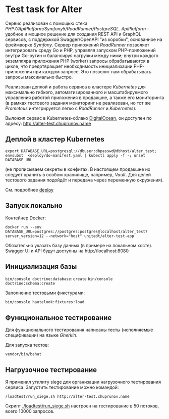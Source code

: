 # Test task for Alter

Сервис реализован с помощью стека *PHP7/ApiPlatform/Symfony5/RoadRunner/PostgreSQL*. *ApiPlatform* - удобное и 
мощное решение для создания REST API и GraphQL сервисов, с поддержкой Swagger/OpenAPI "из коробки", основанное
на фреймворке *Symfony*. Сервер приложений *RoadRunner* позволяет интегрировать среду Go и PHP, управляя запуском
PHP-приложений внутри Go-рутин и балансируя нагрузки между ними; внутри каждого экземпляра приложения PHP 
(worker) запросы обрабатываются в цикле, что предотвращает необходимость инициализации PHP-приложения при 
каждом запросе. Это позволит нам обрабатывать запросы максимально быстро.

Реализован деплой и работа сервиса в кластере *Kubernetes* для максимально гибкого, автоматизированного и масштабируемого
управления работой приложения в продакшне, а также его мониторинга (в рамках тестового задания мониторинг не реализован,
но тот же *Prometeus* интегрируется легко с *RoadRunner* и *Kubernetes*).

Выложил сервис в Kubernetes-облако [DigitalOcean](https://www.digitalocean.com/products/kubernetes/), 
он доступен по адресу: http://alter-test.chuprunov.name

## Деплой в кластер Kubernetes

`export DATABASE_URL=postgresql://dbuser:dbpasswd@dbhost/alter_test; envsubst  <deploy/do-manifest.yaml | kubectl apply -f -; unset DATABASE_URL`

(не прописываем секреты в конфигах. В настоящем продакшне их следует хранить в особом хранилище, например,
*Vault*. Для целей тестового задания подойдёт и передача через переменную окружения).

См. подробнее [deploy](./deploy)

## Запуск локально

Контейнер Docker:

`docker run --env DATABASE_URL=postgres://postgres:postgres@localhost/alter_test?server_version=12 --network="host" unitedt/alter-test-app`

Обязательно указать базу данных (в примере на локальном хосте). Swagger UI и API будут доступны на http://localhost:8080

## Инициализация базы

`bin/console doctrine:database:create`
`bin/console doctrine:schema:create`

Заполнение тестовыми фикстурами:

`bin/console hautelook:fixtures:load`

## Функциональное тестирование

Для функционального тестирования написаны тесты (исполняемые спецификации) на языке *Gherkin*. 

Для запуска тестов:

`vendor/bin/behat`

## Нагрузочное тестирование

Я применил утилиту siege для организации нагрузочного тестирования сервиса. Запустить тестирование можно командой:

`/loadtest/run_siege.sh http://alter-test.chuprunov.name`

Скрипт [./loadtest/run_siege.sh](./loadtest/run_siege.sh) настроен на тестирование в 50 потоков, всего 10000 запросов.

